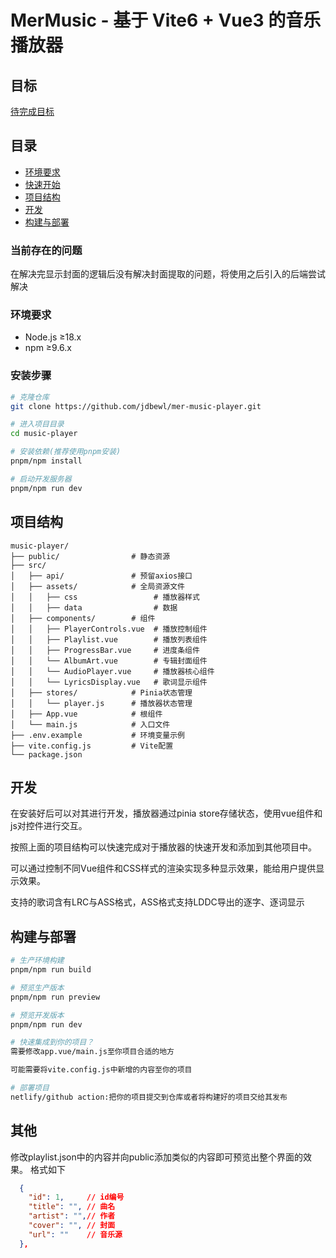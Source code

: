 # MerMusic - 基于 Vite6 + Vue3 的音乐播放器

## 目标

[待完成目标](/todolist.md)

## 目录
- [环境要求](#环境要求)
- [快速开始](#快速开始)
- [项目结构](#项目结构)
- [开发](#开发)
- [构建与部署](#构建与部署)

### 当前存在的问题

在解决完显示封面的逻辑后没有解决封面提取的问题，将使用之后引入的后端尝试解决

### 环境要求
- Node.js ≥18.x
- npm ≥9.6.x

### 安装步骤
```bash
# 克隆仓库
git clone https://github.com/jdbewl/mer-music-player.git

# 进入项目目录
cd music-player

# 安装依赖(推荐使用pnpm安装)
pnpm/npm install

# 启动开发服务器
pnpm/npm run dev
```
## 项目结构
```text
music-player/
├── public/                # 静态资源
├── src/
│   ├── api/               # 预留axios接口
│   ├── assets/            # 全局资源文件
│   │   ├── css                 # 播放器样式
│   │   ├── data                # 数据
│   ├── components/        # 组件
│   │   ├── PlayerControls.vue  # 播放控制组件
│   │   ├── Playlist.vue        # 播放列表组件
│   │   ├── ProgressBar.vue     # 进度条组件
│   │   └── AlbumArt.vue        # 专辑封面组件
│   │   └── AudioPlayer.vue     # 播放器核心组件
│   │   └── LyricsDisplay.vue   # 歌词显示组件
│   ├── stores/            # Pinia状态管理
│   │   └── player.js      # 播放器状态管理
│   ├── App.vue            # 根组件
│   └── main.js            # 入口文件
├── .env.example           # 环境变量示例
├── vite.config.js         # Vite配置
└── package.json
```

## 开发

在安装好后可以对其进行开发，播放器通过pinia store存储状态，使用vue组件和js对控件进行交互。

按照上面的项目结构可以快速完成对于播放器的快速开发和添加到其他项目中。

可以通过控制不同Vue组件和CSS样式的渲染实现多种显示效果，能给用户提供显示效果。

支持的歌词含有LRC与ASS格式，ASS格式支持LDDC导出的逐字、逐词显示

## 构建与部署
```bash
# 生产环境构建
pnpm/npm run build

# 预览生产版本
pnpm/npm run preview

# 预览开发版本
pnpm/npm run dev

# 快速集成到你的项目？
需要修改app.vue/main.js至你项目合适的地方

可能需要将vite.config.js中新增的内容至你的项目

# 部署项目
netlify/github action:把你的项目提交到仓库或者将构建好的项目交给其发布
```

## 其他
修改playlist.json中的内容并向public添加类似的内容即可预览出整个界面的效果。
格式如下
```json
  {
    "id": 1,     // id编号
    "title": "", // 曲名
    "artist": "",// 作者
    "cover": "", // 封面
    "url": ""    // 音乐源
  },
```